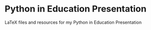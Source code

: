 # Python in Education Presentation

LaTeX files and resources for my Python in Education Presentation


